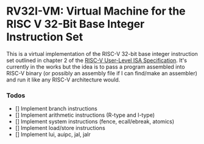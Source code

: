 # RV32I-VM: Virtual Machine for the RISC V 32-Bit Base Integer Instruction Set

This is a virtual implementation of the RISC-V 32-bit base integer instruction set outlined in chapter 2 of the [RISC-V User-Level ISA Specification](https://riscv.org/specifications/).
It's currently in the works but the idea is to pass a program assembled into RISC-V binary (or possibly an assembly file if I can find/make an assembler) and run it like any RISC-V architecture would.

### Todos
 
 - [] Implement branch instructions
 - [] Implement arithmetic instructions (R-type and I-type)
 - [] Implement system instructions (fence, ecall/ebreak, atomics)
 - [] Implement load/store instructions
 - [] Implement lui, auipc, jal, jalr
